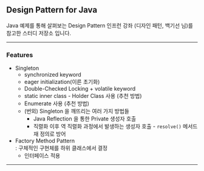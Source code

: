 ## Design Pattern for Java

Java 예제를 통해 살펴보는 Design Pattern 인프런 강좌 (디자인 패턴, 백기선 님)를 참고한 스터디 저장소 입니다.

---

### Features
* Singleton
  * synchronized keyword
  * eager initialization(이른 초기화)
  * Double-Checked Locking + volatile keyword
  * static inner class - Holder Class 사용 (추천 방법)
  * Enumerate 사용 (추천 방법)
  * (번외) Singleton 을 깨뜨리는 여러 가지 방법들
    * Java Reflection 을 통한 Private 생성자 호출
    * 직렬화 이후 역 직렬화 과정에서 발생하는 생성자 호출 - ```resolve()``` 메서드 재 정의로 방어
* Factory Method Pattern     
  : 구체적인 구현체를 하위 클래스에서 결정
  * 인터페이스 적용
---